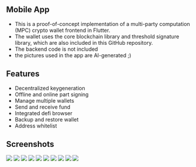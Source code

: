 ## Mobile App

* This is a proof-of-concept implementation of a multi-party computation (MPC) crypto wallet frontend in Flutter.
* The wallet uses the core blockchain library and threshold signature library, which are also included in this GitHub repository.
* The backend code is not included
* the pictures used in the app are AI-generated ;)

## Features

* Decentralized keygeneration
* Offline and online part signing
* Manage multiple wallets
* Send and receive fund
* Integrated defi browser
* Backup and restore wallet
* Address whitelist

## Screenshots

![](./screenshots/front.png)
![](./screenshots/keygen.png)
![](./screenshots/settings.png)
![](./screenshots/22key.png)
![](./screenshots/23key.png)
![](./screenshots/23offline.png)
![](./screenshots/address.png)
![](./screenshots/create.png)
![](./screenshots/defi.png)
![](./screenshots/wallets.png)
